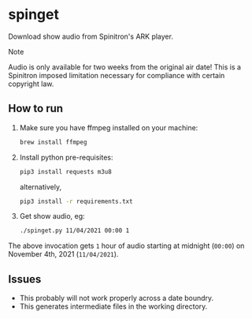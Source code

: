 # spinget

Download show audio from Spinitron's ARK player.

> [!NOTE]
> Audio is only available for two weeks from the original air date! This is a Spinitron imposed limitation necessary for compliance with certain copyright law.

## How to run

1. Make sure you have ffmpeg installed on your machine:

    ```zsh
    brew install ffmpeg
    ```

2. Install python pre-requisites:

    ```zsh
    pip3 install requests m3u8
    ```

    alternatively,

    ```zsh
    pip3 install -r requirements.txt
    ```

3. Get show audio, eg:

    ```zsh
    ./spinget.py 11/04/2021 00:00 1
    ```

The above invocation gets `1` hour of audio starting at midnight (`00:00`) on
November 4th, 2021 (`11/04/2021`).

## Issues

- This probably will not work properly across a date boundry.
- This generates intermediate files in the working directory.
